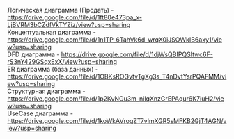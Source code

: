 Логическая диаграмма (Продать) - https://drive.google.com/file/d/1ft80e473pa_x-LjBVRM3bCZdfVkTYZiz/view?usp=sharing<br/> 
Концептуальная диаграмма - https://drive.google.com/file/d/1n1TP_6TahVk6d_wrqX0iJSOWkIB6axy1/view?usp=sharing<br/> 
DFD диаграмма - https://drive.google.com/file/d/1djWsQBIPQSItwc6F-rS3nY429GSqxExX/view?usp=sharing<br/> 
ER диаграмма (база данных) - https://drive.google.com/file/d/1OBKsROGvtvTgXg3s_T4nDvtYsrPQAFMM/view?usp=sharing<br/> 
Структурная диаграмма - https://drive.google.com/file/d/1p2KvNGu3m_nilqXnzGrEPAqur6K7iuH2/view?usp=sharing<br/> 
UseCase диаграмма - https://drive.google.com/file/d/1koWkAVroqZT7vlmXGR5sMFKB2GjT4AGN/view?usp=sharing<br/> 
